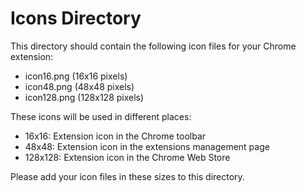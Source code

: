 # Icons Directory

This directory should contain the following icon files for your Chrome extension:
- icon16.png (16x16 pixels)
- icon48.png (48x48 pixels)
- icon128.png (128x128 pixels)

These icons will be used in different places:
- 16x16: Extension icon in the Chrome toolbar
- 48x48: Extension icon in the extensions management page
- 128x128: Extension icon in the Chrome Web Store

Please add your icon files in these sizes to this directory. 